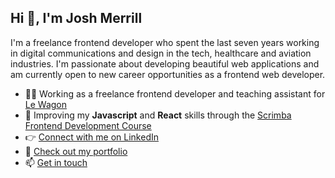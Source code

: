 <h2>Hi 👋, I'm Josh Merrill</h2>
<p>I'm a freelance frontend developer who spent the last seven years working in digital communications and design in the tech, healthcare and aviation industries. I'm passionate about developing beautiful web applications and am currently open to new career opportunities as a frontend web developer.</p>

- 👨‍💻 Working as a freelance frontend developer and teaching assistant for [Le Wagon](https://www.lewagon.com/)
- 🌱 Improving my **Javascript** and **React** skills through the [Scrimba Frontend Development Course](https://scrimba.com/)
- 👉 [Connect with me on LinkedIn](https://linkedin.com/in/joshmmerrill)
- 🎨 [Check out my portfolio](https://www.josh-merrill.com)
- 📫 [Get in touch](mailto:joshmmerrill@outlook.com)
